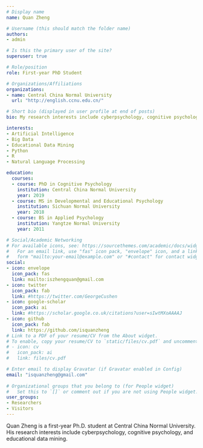 ```yaml
---
# Display name
name: Quan Zheng

# Username (this should match the folder name)
authors:
- admin

# Is this the primary user of the site?
superuser: true

# Role/position
role: First-year PhD Student

# Organizations/Affiliations
organizations:
- name: Central China Normal University
  url: "http://english.ccnu.edu.cn/"

# Short bio (displayed in user profile at end of posts)
bio: My research interests include cyberpsychology, cognitive psychology, and educational data mining.

interests:
- Artificial Intelligence
- Big Data
- Educational Data Mining
- Python
- R
- Natural Language Processing

education:
  courses:
  - course: PhD in Cognitive Psychology
    institution: Central China Normal University
    year: 2019
  - course: MS in Developmental and Educational Psychology
    institution: Sichuan Normal University
    year: 2018
  - course: BS in Applied Psychology
    institution: Yangtze Normal University
    year: 2011

# Social/Academic Networking
# For available icons, see: https://sourcethemes.com/academic/docs/widgets/#icons
#   For an email link, use "fas" icon pack, "envelope" icon, and a link in the
#   form "mailto:your-email@example.com" or "#contact" for contact widget.
social:
- icon: envelope
  icon_pack: fas
  link: mailto:iszhengquan@gmail.com
- icon: twitter
  icon_pack: fab
  link: #https://twitter.com/GeorgeCushen
- icon: google-scholar
  icon_pack: ai
  link: #https://scholar.google.co.uk/citations?user=sIwtMXoAAAAJ
- icon: github
  icon_pack: fab
  link: https://github.com/isquanzheng
# Link to a PDF of your resume/CV from the About widget.
# To enable, copy your resume/CV to `static/files/cv.pdf` and uncomment the lines below.  
# - icon: cv
#   icon_pack: ai
#   link: files/cv.pdf

# Enter email to display Gravatar (if Gravatar enabled in Config)
email: "isquanzheng@gmail.com"
  
# Organizational groups that you belong to (for People widget)
#   Set this to `[]` or comment out if you are not using People widget.  
user_groups:
- Researchers
- Visitors
---
```


Quan Zheng is a first-year Ph.D. student at Central China Normal University. His research interests include cyberpsychology, cognitive psychology, and educational data mining.
